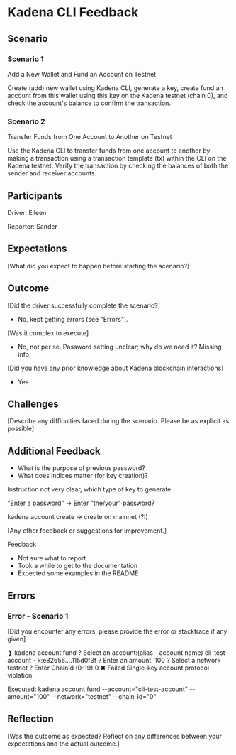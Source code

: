 # Kadena CLI Feedback

## Scenario

### Scenario 1

Add a New Wallet and Fund an Account on Testnet

Create (add) new wallet using Kadena CLI, generate a key, create fund an account from this wallet using this key on the Kadena testnet (chain 0), and check the account's balance to confirm the transaction.

### Scenario 2

Transfer Funds from One Account to Another on Testnet

Use the Kadena CLI to transfer funds from one account to another by making a transaction using a transaction template (tx) within the CLI on the Kadena testnet. Verify the transaction by checking the balances of both the sender and receiver accounts.

## Participants

Driver: Eileen

Reporter: Sander

## Expectations

[What did you expect to happen before starting the scenario?]

## Outcome

[Did the driver successfully complete the scenario?]

- No, kept getting errors (see "Errors").

[Was it complex to execute]

- No, not per se. Password setting unclear; why do we need it? Missing info.

[Did you have any prior knowledge about Kadena blockchain interactions]

- Yes

## Challenges

[Describe any difficulties faced during the scenario. Please be as explicit as possible]

## Additional Feedback

- What is the purpose of previous password?
- What does indices matter (for key creation)?

Instruction not very clear, which type of key to generate

"Enter a password" -> Enter "the/your" password?

kadena account create -> create on mainnet (?!)

[Any other feedback or suggestions for improvement.]

Feedback

- Not sure what to report
- Took a while to get to the documentation
- Expected some examples in the README

## Errors

### Error - Scenario 1

[Did you encounter any errors, please provide the error or stacktrace if any given]

❯ kadena account fund
? Select an account:(alias - account name) cli-test-account      - k:e82656....115d0f3f
? Enter an amount. 100
? Select a network testnet
? Enter ChainId (0-19) 0
✖ Failed
Single-key account protocol violation

Executed:
kadena account fund --account="cli-test-account" --amount="100" --network="testnet" --chain-id="0"

## Reflection

[Was the outcome as expected? Reflect on any differences between your expectations and the actual outcome.]
